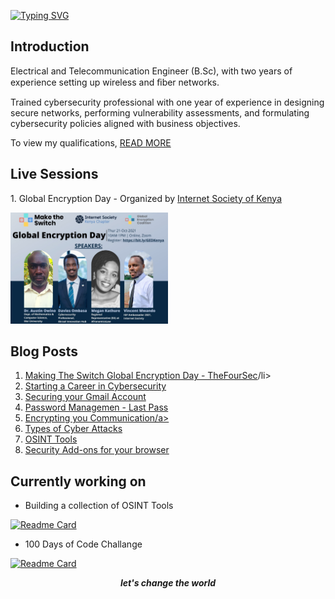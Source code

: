 <!--Header-->
[![Typing SVG](https://readme-typing-svg.herokuapp.com?font=Comic+Sans&color=%23001980&size=25&center=true&vCenter=true&multiline=true&width=600&height=100&lines=sudo-apt+get+happiness+%F0%9F%98%8A+;from+daviesombasa)](https://git.io/typing-svg)

<h2>Introduction</h2>
  <p>
  Electrical and Telecommunication Engineer (B.Sc), with two years of experience setting up wireless and ﬁber
  networks.
  </p>
  <p> Trained cybersecurity professional with one year of experience in designing secure networks, performing vulnerability
  assessments, and formulating cybersecurity policies aligned with business objectives.
  </p>
  <p> To view my qualifications, <a href="https://github.com/daviesombasa/Resume">READ MORE</a></p>

<h2>Live Sessions</h2>
  <p>1. Global Encryption Day - Organized by <a href="https://www.internetsociety.org/tag/kenya-chapter/">Internet Society of Kenya</a></p>
  <img src=https://github.com/daviesombasa/DaviesOmbasa/blob/6d387522290e0a09597c1b23b603c69f7f4c526b/img/Global%20Encryption%20Day.jpeg width=50% height=50%>

<h2>Blog Posts</h2>
  <ol type="1">
    <li><a href="https://medium.com/@thefoursec/making-the-switch-to-encryption-23c0ef07ea4">Making The Switch Global Encryption Day - TheFourSec</a>/li>
    <li><a href="https://daviesombasa.medium.com/start-a-career-in-cybersecurity-e3e522ed157d">Starting a Career in Cybersecurity<a></li>
    <li><a href="https://daviesombasa.medium.com/securing-your-google-account-543ee6b88db3">Securing your Gmail Account</a></li>
    <li><a href="https://daviesombasa.medium.com/password-management-22b1f3e3706f">Password Managemen - Last Pass</a></li>
    <li><a href="https://daviesombasa.medium.com/encrypt-your-communication-for-free-65cbbcbd88b4">Encrypting you Communication/a></li>
    <li><a href="https://daviesombasa.medium.com/types-of-cyber-attacks-ee040492fb48">Types of Cyber Attacks</a></li>
    <li><a href="https://daviesombasa.medium.com/osint-tools-f2ce42e7dd8">OSINT Tools</a></li>
    <li><a href="https://daviesombasa.medium.com/security-add-ons-for-your-browser-224fd37727c2">Security Add-ons for your browser</a></li>
  </ol> 

<h2>Currently working on</h2>
  
-  Building a collection of OSINT Tools 

[![Readme Card](https://github-readme-stats.vercel.app/api/pin/?username=daviesombasa&repo=OSINT-Tools&show_owner=true)](https://github.com/daviesombasa/OSINT-Tools)

-  100 Days of Code Challange 

[![Readme Card](https://github-readme-stats.vercel.app/api/pin/?username=daviesombasa&repo=100-Days-of-Code&show_owner=true)](https://github.com/daviesombasa/100-Days-of-Code)

<!--Footer-->
<div align="center">
  <b><i>let's change the world</i></b><br>
</div>
